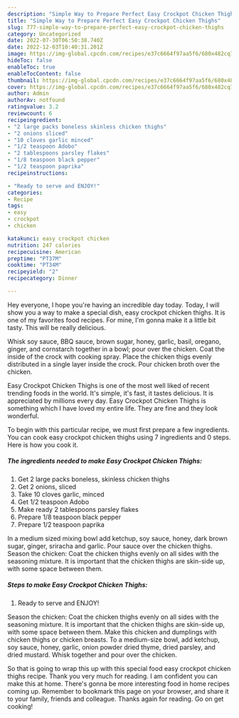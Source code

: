 ```yaml
---
description: "Simple Way to Prepare Perfect Easy Crockpot Chicken Thighs"
title: "Simple Way to Prepare Perfect Easy Crockpot Chicken Thighs"
slug: 777-simple-way-to-prepare-perfect-easy-crockpot-chicken-thighs
category: Uncategorized
date: 2022-07-30T06:50:38.740Z
date: 2022-12-03T10:40:31.201Z
image: https://img-global.cpcdn.com/recipes/e37c6664f97aa5f6/680x482cq70/easy-crockpot-chicken-thighs-recipe-main-photo.jpg
hideToc: false
enableToc: true
enableTocContent: false
thumbnail: https://img-global.cpcdn.com/recipes/e37c6664f97aa5f6/680x482cq70/easy-crockpot-chicken-thighs-recipe-main-photo.jpg
cover: https://img-global.cpcdn.com/recipes/e37c6664f97aa5f6/680x482cq70/easy-crockpot-chicken-thighs-recipe-main-photo.jpg
author: Admin
authorAv: notfound
ratingvalue: 3.2
reviewcount: 6
recipeingredient:
- "2 large packs boneless skinless chicken thighs"
- "2 onions sliced"
- "10 cloves garlic minced"
- "1/2 teaspoon Adobo"
- "2 tablespoons parsley flakes"
- "1/8 teaspoon black pepper"
- "1/2 teaspoon paprika"
recipeinstructions:

- "Ready to serve and ENJOY!"
categories:
- Recipe
tags:
- easy
- crockpot
- chicken

katakunci: easy crockpot chicken 
nutrition: 247 calories
recipecuisine: American
preptime: "PT37M"
cooktime: "PT34M"
recipeyield: "2"
recipecategory: Dinner

---
```



Hey everyone, I hope you're having an incredible day today. Today, I will show you a way to make a special dish, easy crockpot chicken thighs. It is one of my favorites food recipes. For mine, I'm gonna make it a little bit tasty. This will be really delicious.

Whisk soy sauce, BBQ sauce, brown sugar, honey, garlic, basil, oregano, ginger, and cornstarch together in a bowl; pour over the chicken. Coat the inside of the crock with cooking spray. Place the chicken thigs evenly distributed in a single layer inside the crock. Pour chicken broth over the chicken.

Easy Crockpot Chicken Thighs is one of the most well liked of recent trending foods in the world. It's simple, it's fast, it tastes delicious. It is appreciated by millions every day. Easy Crockpot Chicken Thighs is something which I have loved my entire life. They are fine and they look wonderful.


To begin with this particular recipe, we must first prepare a few ingredients. You can cook easy crockpot chicken thighs using 7 ingredients and 0 steps. Here is how you cook it.

<!--inarticleads1-->

##### The ingredients needed to make Easy Crockpot Chicken Thighs:

1. Get 2 large packs boneless, skinless chicken thighs
1. Get 2 onions, sliced
1. Take 10 cloves garlic, minced
1. Get 1/2 teaspoon Adobo
1. Make ready 2 tablespoons parsley flakes
1. Prepare 1/8 teaspoon black pepper
1. Prepare 1/2 teaspoon paprika


In a medium sized mixing bowl add ketchup, soy sauce, honey, dark brown sugar, ginger, sriracha and garlic. Pour sauce over the chicken thighs. Season the chicken: Coat the chicken thighs evenly on all sides with the seasoning mixture. It is important that the chicken thighs are skin-side up, with some space between them. 

<!--inarticleads2-->

##### Steps to make Easy Crockpot Chicken Thighs:


1. Ready to serve and ENJOY!

Season the chicken: Coat the chicken thighs evenly on all sides with the seasoning mixture. It is important that the chicken thighs are skin-side up, with some space between them. Make this chicken and dumplings with chicken thighs or chicken breasts. To a medium-size bowl, add ketchup, soy sauce, honey, garlic, onion powder dried thyme, dried parsley, and dried mustard. Whisk together and pour over the chicken. 

So that is going to wrap this up with this special food easy crockpot chicken thighs recipe. Thank you very much for reading. I am confident you can make this at home. There's gonna be more interesting food in home recipes coming up. Remember to bookmark this page on your browser, and share it to your family, friends and colleague. Thanks again for reading. Go on get cooking!

